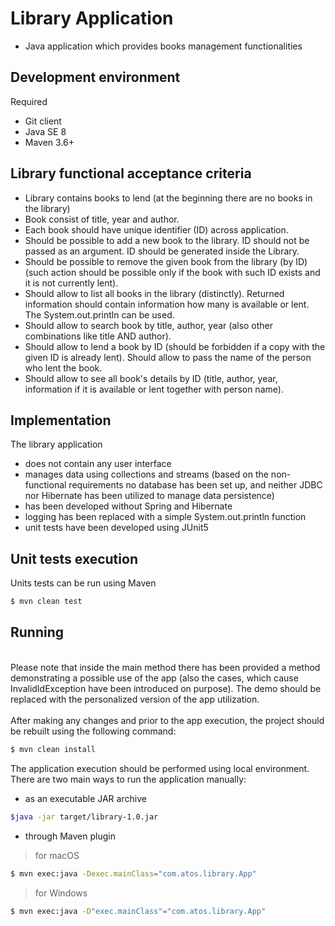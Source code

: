 # Library Application- Java application which provides books management functionalities## Development environmentRequired- Git client- Java SE 8- Maven 3.6+## Library functional acceptance criteria- Library contains books to lend (at the beginning there are no books in the library)- Book consist of title, year and author.- Each book should have unique identifier (ID) across application.- Should be possible to add a new book to the library. ID should not be passed as an argument. ID should be generated inside the Library.- Should be possible to remove the given book from the library (by ID) (such action should be possible only if the book with such ID exists and it is not currently lent).- Should allow to list all books in the library (distinctly). Returned information should contain information how many is available or lent. The System.out.println can be used.- Should allow to search book by title, author, year (also other combinations like title AND author).- Should allow to lend a book by ID (should be forbidden if a copy with the given ID is already lent). Should allow to pass the name of the person who lent the book.- Should allow to see all book's details by ID (title, author, year, information if it is available or lent together with person name).## ImplementationThe library application- does not contain any user interface- manages data using collections and streams (based on the non-functional requirements no database has been set up, and neither JDBC nor Hibernate has been utilized to manage data persistence)- has been developed without Spring and Hibernate- logging has been replaced with a simple System.out.println function- unit tests have been developed using JUnit5## Unit tests executionUnits tests can be run using Maven ```bash$ mvn clean test```## Running<br>Please note that inside the main method there has been provided a method demonstrating a possible use of the app (also the cases, which cause InvalidIdException have been introduced on purpose). The demo should be replaced with  the personalized version of the app utilization. <br/>   <br>After making any changes and prior to the app execution, the   project should be rebuilt using the following command:<br/>   ```bash  $ mvn clean install  ```The application execution should be performed using local environment. There are two main ways to run the application manually:  * as an executable JAR archive ```bash$java -jar target/library-1.0.jar```* through Maven plugin> for macOS ```bash$ mvn exec:java -Dexec.mainClass="com.atos.library.App"```> for Windows ```bash$ mvn exec:java -D"exec.mainClass"="com.atos.library.App"```